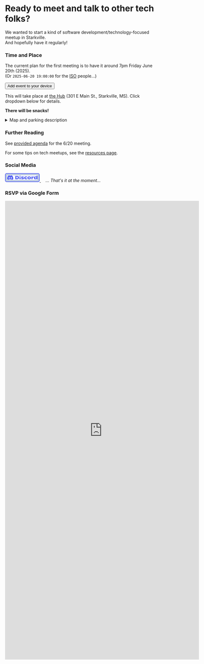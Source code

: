 # Ready to meet and talk to other tech folks?

We wanted to start a kind of software development/technology-focused meetup in Starkville.  
And hopefully have it regularly!

### Time and Place
The current plan for the first meeting is to have it around 7pm Friday June 20th (2025).  
(Or `2025-06-20 19:00:00` for the [ISO](https://en.wikipedia.org/wiki/ISO_8601) people...)

<link rel="stylesheet" href="styles/buttons.css">
<a href="https://calendar.online/event/page/affe1c35f76a8e227221d5721b365b1509a4127d3cbc7ccf95" target="_blank">
<button id="myButton">Add event to your device</button>
</a>


This will take place at [the Hub](https://coworkmsu.com/) (301 E Main St., Starkville, MS).  Click dropdown below for details.

**There will be snacks!**


<details>
<summary> Map and parking description </summary>
The parking lot is in the back (north side), and you can get to it either from east side or the northwest side of the building.  </br>
Door entrances are on the north side (parking lot) and south side of the building. </br>
If you come in from the north/parking lot, you will need to go down the stairs.
<div style="max-width:100%;list-style:none; transition: none;overflow:hidden;width:500px;height:500px;"><div id="embed-ded-map-canvas" style="height:100%; width:100%;max-width:100%;"><iframe style="height:100%;width:100%;border:0;" frameborder="0" src="https://www.google.com/maps/embed/v1/search?q=The+Hub,+North+Jackson+Street,+Starkville,+MS,+USA&key=AIzaSyBFw0Qbyq9zTFTd-tUY6dZWTgaQzuU17R8"></iframe></div><a class="our-googlemap-code" href="https://kbj9qpmy.com/hrn" id="make-map-infor-mation">Hosting Right Now</a><style>#embed-ded-map-canvas img{max-height:none;max-width:none!important;background:none!important;}</style></div><!-- map code from https://www.embed-map.com/ -->
</details>

### Further Reading

See [provided agenda](agenda_2025-06-20.md) for the 6/20 meeting.

For some tips on tech meetups, see the [resources page](resources.md).

### Social Media
<style>
#discord-button {
        padding: 5px;
        background-color: #bfcde0;
  border: 2px solid #5865f2;
  border-radius: 5px;
}
#discord-button:hover {
  transition-duration: 0.4s;
  background-color:rgb(130, 169, 223);
  /* color: #brown; */
}

</style>

<a href="https://discord.gg/mQwu7K9dnG">
<img id="discord-button" src="images/Discord-Logo-Blurple.svg" width="100"> </img>
</a>
 &nbsp; &nbsp; <i>... That's it at the moment...</i>

### RSVP via Google Form

<iframe src="https://docs.google.com/forms/d/e/1FAIpQLSeCNMQq9gpQ9c4j0FoePZnn3p64Ku4702QXTFH4ZQCN1nKIHQ/viewform?embedded=true" width="640" height="1511" frameborder="0" marginheight="0" marginwidth="0">Loading…</iframe>
